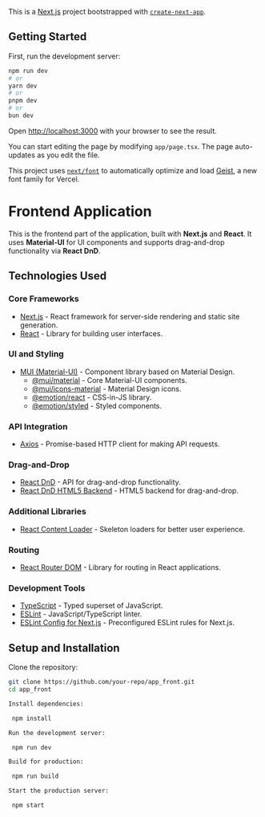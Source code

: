 This is a [Next.js](https://nextjs.org) project bootstrapped with [`create-next-app`](https://nextjs.org/docs/app/api-reference/cli/create-next-app).

## Getting Started

First, run the development server:

```bash
npm run dev
# or
yarn dev
# or
pnpm dev
# or
bun dev
```

Open [http://localhost:3000](http://localhost:3000) with your browser to see the result.

You can start editing the page by modifying `app/page.tsx`. The page auto-updates as you edit the file.

This project uses [`next/font`](https://nextjs.org/docs/app/building-your-application/optimizing/fonts) to automatically optimize and load [Geist](https://vercel.com/font), a new font family for Vercel.

# Frontend Application

This is the frontend part of the application, built with **Next.js** and **React**. It uses **Material-UI** for UI components and supports drag-and-drop functionality via **React DnD**.

## **Technologies Used**

### **Core Frameworks**
- [Next.js](https://nextjs.org/) - React framework for server-side rendering and static site generation.
- [React](https://reactjs.org/) - Library for building user interfaces.

### **UI and Styling**
- [MUI (Material-UI)](https://mui.com/) - Component library based on Material Design.
  - [@mui/material](https://mui.com/material-ui/getting-started/overview/) - Core Material-UI components.
  - [@mui/icons-material](https://mui.com/material-ui/material-icons/) - Material Design icons.
  - [@emotion/react](https://emotion.sh/docs/introduction) - CSS-in-JS library.
  - [@emotion/styled](https://emotion.sh/docs/styled) - Styled components.

### **API Integration**
- [Axios](https://axios-http.com/) - Promise-based HTTP client for making API requests.

### **Drag-and-Drop**
- [React DnD](https://react-dnd.github.io/react-dnd/about) - API for drag-and-drop functionality.
- [React DnD HTML5 Backend](https://react-dnd.github.io/react-dnd/docs/backends/html5) - HTML5 backend for drag-and-drop.

### **Additional Libraries**
- [React Content Loader](https://github.com/danilowoz/react-content-loader) - Skeleton loaders for better user experience.

### **Routing**
- [React Router DOM](https://reactrouter.com/) - Library for routing in React applications.

### **Development Tools**
- [TypeScript](https://www.typescriptlang.org/) - Typed superset of JavaScript.
- [ESLint](https://eslint.org/) - JavaScript/TypeScript linter.
- [ESLint Config for Next.js](https://nextjs.org/docs/basic-features/eslint) - Preconfigured ESLint rules for Next.js.

## **Setup and Installation**
 Clone the repository:
   ```bash
   git clone https://github.com/your-repo/app_front.git
   cd app_front

  Install dependencies:

    npm install

Run the development server:
 
    npm run dev

Build for production:

    npm run build

Start the production server:

    npm start
